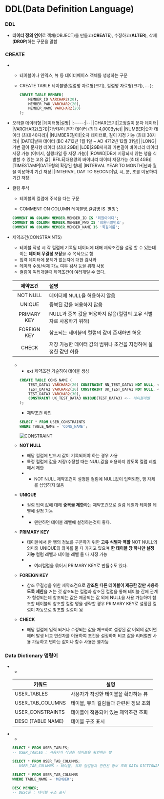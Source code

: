 
# DDL(Data Definition Language)

### DDL
 + **데이터 정의 언어**로 객체(OBJECT)를 만들고(**CREATE**), 수정하고(**ALTER**), 삭제(**DROP**)하는 구문을 말함

### CREATE
+ 
    + 테이블이나 인덱스, 뷰 등 데이터베이스 객체를 생성하는 구문
    + CREATE TABLE 테이블명(컬럼명 자료형(크기), 
     컬럼명 자료형(크기), ... );

        ```sql
        CREATE TABLE MEMBER(
            MEMBER_ID VARCHAR2(20),
            MEMBER_PWD VARCHAR2(20),
            MEMBER_NAME VARCHAR2(20)
        );
        ```
+ 오라클 데이터형
  |데이터형|설명|
  |:-----:|--|
  |CHAR(크기)|고정길이 문자 데이터|
  |VARCHAR2(크기)|가변길이 문자 데이터 (최대 4,000Byte)|
  |NUMBER|숫자 데이터 (최대 40자리)|
  |NUMBER(길이)|숫자 데이터로, 길이 지정 가능 (최대 38자리)|
  |DATE|날짜 데이터 (BC 4712년 1월 1일 ~ AD 4712년 12월 31일)|
  |LONG|가변 길이 문자형 데이터 (최대 2GB)|
  |LOB|2GB까지의 가변길이 바이너리 데이터 저장 가능 (이미지, 실행파일 등 저장 가능)|
  |ROWID|DB에 저장되지 않는 행을 식별할 수 있는 고유 값|
  |BFILE|대용량의 바이너리 데이터 저장가능 (최대 4GB)|
  |TIMESTAMP|DATE형의 확장된 형태|
  |INTERVAL YEAR TO MONTH|년과 월을 이용하여 기간 저장|
  |INTERVAL DAY TO SEOCND|일, 시, 분, 초를 이용하여 기간 저장|

+ 컬럼 주석
    + 테이블의 컬럼에 주석을 다는 구문

    + COMMENT ON COLUMN 테이블명.컬럼명 IS '별칭';

    ```SQL
    COMMENT ON COLUMN MEMBER.MEMBER_ID IS '회원아이디';
    COMMENT ON COLUMN MEMBER.MEMBER_PWD IS '회원비밀번호';
    COMMENT ON COLUMN MEMBER.MEMBER_NAME IS '회원이름';
    ```

+ 제약조건(CONSTRAINTS)
    + 테이블 작성 시 각 컬럼에 기록될 데이터에 대해 제약조건을 설정 할 수 있는데 이는 **데이터 무결성 보장**을 주 목적으로 함
    + 입력 데이터에 문제가 없는지에 대한 검사와 
    + 데이터 수정/삭제 가능 여부 검사 등을 위해 사용
    + 컬럼이 여러개일때 제약조건이 여러개일 수 있다.
    
    ####

    |제약조건| 설명|
    |:-------:|:-----|
    |NOT NULL| 데이터에 NULL을 허용하지 않음|
    |UNIQUE | 중복된 값을 허용하지 않음|
    |PRIMARY KEY | NULL과 중복 값을 허용하지 않음(컬럼의 고유 식별자로 사용하기 위해) |
    |FOREIGN KEY | 참조되는 테이블의 컬럼의 값이 존재하면 허용|
    |CHECK | 저장 가능한 데이터 값의 범위나 조건을 지정하여 설정한 값만 허용

    ####

    + 
        + ex) 제약조건 기술하여 테이블 생성

        ```SQL
        CREATE TABLE CONS_NAME (
            TEST_DATA1 VARCHAR2(20) CONSTRAINT NN_TEST_DATA1 NOT NULL, <--컬럼레벨
            TEST_DATA2 VARCHAR2(20) CONSTRAINT UK_TEST_DATA1 NOT NULL, <--컬럼레벨
            TEST_DATA3 VARCHAR2(30),
            CONSTRAINT UK_TEST_DATA3 UNIQUE(TEST_DATA3) <-- 테이블레벨
        );
        ```
        + 제약조건 확인

        ```SQL
        SELECT * FROM USER_CONSTRAINTS
        WHERE TABLE_NAME = 'CONS_NAME';
        ```
        ![CONSTRAINT](https://user-images.githubusercontent.com/60596128/74357303-160c6180-4e03-11ea-94ed-3535f747ee49.png)


    + **NOT NULL**
        + 해당 컬럼에 반드시 값이 기록되어야 하는 경우 사용
        + 특정 컬럼에 값을 저장/수정할 때는 NULL값을 허용하지 않도록 컬럼 레벨에서 제한
        + * NOT NULL 제약조건이 설정된 컬럼에 NULL값이 입력되면, 행 자체를 삽입하지 않음
    + **UNIQUE** 
        + 컬럼 입력 값에 대해 **중복을 제한**하는 제약조건으로 컬럼 레벨과 테이블 레벨에 설정 가능
        + * 왠만하면 테이블 레벨에 설정하는것이 좋다.

    + **PRIMARY KEY**
        + 테이블에서 한 행의 정보를 구분하기 위한 **고유 식별자 역할** NOT NULL의 의미와 UNIQUE의 의미를 둘 다 가지고 있으며 **한 테이블 당 하나만 설정 가능** 컬럼 레벨과 테이블 레벨 둘 다 지정 가능
        + * 여러컬럼을 묶어서 PRIMARY KEY로 만들수도 있다.

    + **FOREIGN KEY**
        + 참조 무결성을 위한 제약조건으로 **참조된 다른 테이블이 제공한 값만 사용하도록 제한**을 거는 것 참조되는 컬럼과 참조된 컬럼을 통해 테이블 간에 관계가 형성되는데 참조되는 값은 제공되는 값 외에 NULL을 사용 가능하며 참조할 테이블의 참조할 컬럼 명을 생략할 경우 PRIMARY KEY로 설정된 컬럼이 자동으로 참조할 컬럼이 됨
    + **CHECK**
        + 해당 컬럼에 입력 되거나 수정되는 값을 체크하여 설정된 값 이외의 값이면 에러 발생 비교 연산자를 이용하여 조건을 설정하며 비교 값을 리터럴만 사용 가능하고 변하는 값이나 함수 사용은 불가능


### **Data Dictionary 명령어**
+
    + 
    | 키워드 | 설명
    |----| ----
    |USER_TABLES | 사용자가 작성한 테이블을 확인하는 뷰
    |USER_TAB_COLUMNS |테이블, 뷰의 컬럼들과 관련된 정보 조회
    |USER_CONSTRAINTS |  테이블에 적용되어 있는 제약조건 조회
    |DESC (TABLE NAME) | 테이블 구조 표시


+   +

    ```SQL
    SELECT * FROM USER_TABLES;
    -- USER_TABLES : 사용자가 작성한 테이블을 확인하는 뷰

    SELECT * FROM USER_TAB_COLUMNS; 
    -- USER_TAB_COLUMNS : 테이블, 뷰의 컬럼들과 관련된 정보 조회 DATA DICTIONARY

    SELECT * FROM USER_TAB_COLUMNS
    WHERE TABLE_NAME = 'MEMBER';

    DESC MEMBER; 
    -- DESC문 : 테이블 구조 표시
    ```

